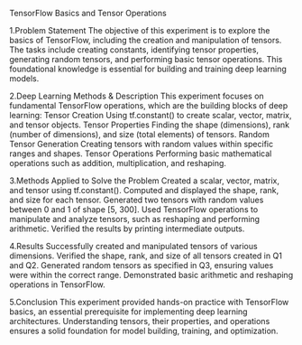 TensorFlow Basics and Tensor Operations

1.Problem Statement The objective of this experiment is to explore the basics of TensorFlow, including the creation and manipulation of tensors. The tasks include creating constants, identifying tensor properties, generating random tensors, and performing basic tensor operations. This foundational knowledge is essential for building and training deep learning models.

2.Deep Learning Methods & Description This experiment focuses on fundamental TensorFlow operations, which are the building blocks of deep learning: Tensor Creation Using tf.constant() to create scalar, vector, matrix, and tensor objects. Tensor Properties Finding the shape (dimensions), rank (number of dimensions), and size (total elements) of tensors. Random Tensor Generation Creating tensors with random values within specific ranges and shapes. Tensor Operations Performing basic mathematical operations such as addition, multiplication, and reshaping.

3.Methods Applied to Solve the Problem Created a scalar, vector, matrix, and tensor using tf.constant(). Computed and displayed the shape, rank, and size for each tensor. Generated two tensors with random values between 0 and 1 of shape [5, 300]. Used TensorFlow operations to manipulate and analyze tensors, such as reshaping and performing arithmetic. Verified the results by printing intermediate outputs.

4.Results Successfully created and manipulated tensors of various dimensions. Verified the shape, rank, and size of all tensors created in Q1 and Q2. Generated random tensors as specified in Q3, ensuring values were within the correct range. Demonstrated basic arithmetic and reshaping operations in TensorFlow.

5.Conclusion This experiment provided hands-on practice with TensorFlow basics, an essential prerequisite for implementing deep learning architectures. Understanding tensors, their properties, and operations ensures a solid foundation for model building, training, and optimization.
